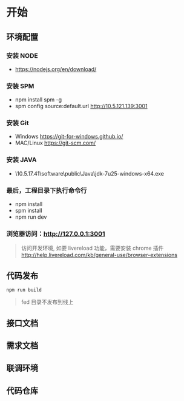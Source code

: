 # 开始

## 环境配置

### 安装 NODE
  - https://nodejs.org/en/download/

### 安装 SPM
  - npm install spm -g
  - spm config source:default.url http://10.5.121.139:3001

### 安装 Git

  * Windows https://git-for-windows.github.io/
  * MAC/Linux https://git-scm.com/

### 安装 JAVA

  - \\10.5.17.41\software\public\Java\jdk-7u25-windows-x64.exe  

### 最后，工程目录下执行命令行
  - npm install
  - spm install
  - npm run dev

### 浏览器访问：http://127.0.0.1:3001
    
  > 访问开发环境, 如要 livereload 功能，需要安装 chrome 插件 http://help.livereload.com/kb/general-use/browser-extensions

## 代码发布

  ```
  npm run build
  ```

  > fed 目录不发布到线上

## 接口文档

## 需求文档

## 联调环境

## 代码仓库


